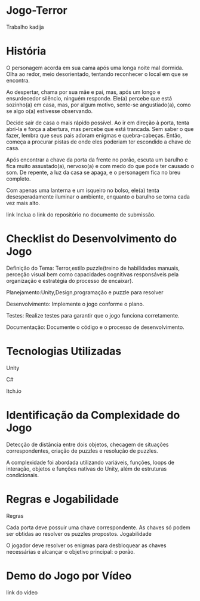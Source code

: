 # Jogo-Terror
Trabalho kadija

# História

O personagem acorda em sua cama após uma longa noite mal dormida. Olha ao redor, meio desorientado, tentando reconhecer o local em que se encontra.

Ao despertar, chama por sua mãe e pai, mas, após um longo e ensurdecedor silêncio, ninguém responde. Ele(a) percebe que está sozinho(a) em casa, mas, por algum motivo, sente-se angustiado(a), como se algo o(a) estivesse observando.

Decide sair de casa o mais rápido possível. Ao ir em direção à porta, tenta abri-la e força a abertura, mas percebe que está trancada. Sem saber o que fazer, lembra que seus pais adoram enigmas e quebra-cabeças. Então, começa a procurar pistas de onde eles poderiam ter escondido a chave de casa.

Após encontrar a chave da porta da frente no porão, escuta um barulho e fica muito assustado(a), nervoso(a) e com medo do que pode ter causado o som. De repente, a luz da casa se apaga, e o personagem fica no breu completo.

Com apenas uma lanterna e um isqueiro no bolso, ele(a) tenta desesperadamente iluminar o ambiente, enquanto o barulho se torna cada vez mais alto.


link Inclua o link do repositório no documento de submissão.

# Checklist do Desenvolvimento do Jogo
Definição do Tema: Terror,estilo puzzle(treino de habilidades manuais, perceção visual bem como capacidades cognitivas responsáveis pela organização e estratégia do processo de encaixar).

Planejamento:Unity,Design,programação e puzzle para resolver

Desenvolvimento: Implemente o jogo conforme o plano.

Testes: Realize testes para garantir que o jogo funciona corretamente.

Documentação: Documente o código e o processo de desenvolvimento.

# Tecnologias Utilizadas
Unity 

C#

Itch.io

# Identificação da Complexidade do Jogo
Detecção de distância entre dois objetos, checagem de situações correspondentes, criação de puzzles e resolução de puzzles.

A complexidade foi abordada utilizando variáveis, funções, loops de interação, objetos e funções nativas do Unity, além de estruturas condicionais.

# Regras e Jogabilidade
Regras

Cada porta deve possuir uma chave correspondente.
As chaves só podem ser obtidas ao resolver os puzzles propostos.
Jogabilidade

O jogador deve resolver os enigmas para desbloquear as chaves necessárias e alcançar o objetivo principal: o porão.

# Demo do Jogo por Vídeo
link do video
